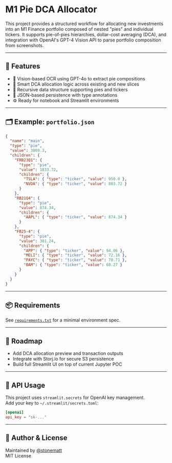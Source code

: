 # M1 Pie DCA Allocator

This project provides a structured workflow for allocating new investments into an M1 Finance portfolio composed of nested "pies" and individual tickers. It supports pie-of-pies hierarchies, dollar-cost averaging (DCA), and integration with OpenAI's GPT-4 Vision API to parse portfolio composition from screenshots.

---

## 🔧 Features

- 🧠 Vision-based OCR using GPT-4o to extract pie compositions
- 🧮 Smart DCA allocation logic across existing and new slices
- 📁 Recursive data structure supporting pies and tickers
- 💾 JSON-based persistence with type annotations
- ⚙️ Ready for notebook and Streamlit environments

---

## 🗂️ Example: `portfolio.json`

```json
{
  "name": "main",
  "type": "pie",
  "value": 3009.3,
  "children": {
    "FRB23Q1": {
      "type": "pie",
      "value": 1833.72,
      "children": {
        "TSLA": { "type": "ticker", "value": 950.0 },
        "NVDA": { "type": "ticker", "value": 883.72 }
      }
    },
    "RB21Q4": {
      "type": "pie",
      "value": 874.34,
      "children": {
        "AAPL": { "type": "ticker", "value": 874.34 }
      }
    },
    "FB25-4": {
      "type": "pie",
      "value": 301.24,
      "children": {
        "APP": { "type": "ticker", "value": 94.06 },
        "MELI": { "type": "ticker", "value": 72.16 },
        "PAYC": { "type": "ticker", "value": 70.71 },
        "BAM": { "type": "ticker", "value": 68.27 }
      }
    }
  }
}
```

---

## 📦 Requirements

See [`requirements.txt`](./requirements.txt) for a minimal environment spec.

---

## 🚧 Roadmap

- Add DCA allocation preview and transaction outputs
- Integrate with Storj.io for secure S3 persistence
- Build full Streamlit UI on top of current Jupyter POC

---

## 🔑 API Usage

This project uses `streamlit.secrets` for OpenAI key management.  
Add your key to `~/.streamlit/secrets.toml`:

```toml
[openai]
api_key = "sk-..."
```

---

## 🧠 Author & License

Maintained by [@stonematt](https://github.com/stonematt)  
MIT License
